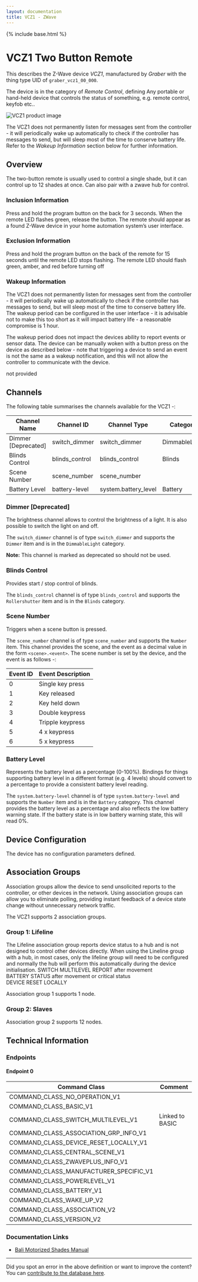 ```yaml
---
layout: documentation
title: VCZ1 - ZWave
---
```


{% include base.html %}

# VCZ1 Two Button Remote
This describes the Z-Wave device *VCZ1*, manufactured by *Graber* with the thing type UID of ```graber_vcz1_00_000```.

The device is in the category of *Remote Control*, defining Any portable or hand-held device that controls the status of something, e.g. remote control, keyfob etc..

![VCZ1 product image](https://opensmarthouse.org/zwavedatabase/1139/image/)


The VCZ1 does not permanently listen for messages sent from the controller - it will periodically wake up automatically to check if the controller has messages to send, but will sleep most of the time to conserve battery life. Refer to the *Wakeup Information* section below for further information.

## Overview

The two-button remote is usually used to control a single shade, but it can control up to 12 shades at once. Can also pair with a zwave hub for control.

### Inclusion Information

Press and hold the program button on the back for 3 seconds. When the remote LED flashes green, release the button. The remote should appear as a found Z-Wave device in your home automation system’s user interface.

### Exclusion Information

Press and hold the program button on the back of the remote for 15 seconds until the remote LED stops flashing. The remote LED should flash green, amber, and red before turning off

### Wakeup Information

The VCZ1 does not permanently listen for messages sent from the controller - it will periodically wake up automatically to check if the controller has messages to send, but will sleep most of the time to conserve battery life. The wakeup period can be configured in the user interface - it is advisable not to make this too short as it will impact battery life - a reasonable compromise is 1 hour.

The wakeup period does not impact the devices ability to report events or sensor data. The device can be manually woken with a button press on the device as described below - note that triggering a device to send an event is not the same as a wakeup notification, and this will not allow the controller to communicate with the device.


not provided

## Channels

The following table summarises the channels available for the VCZ1 -:

| Channel Name | Channel ID | Channel Type | Category | Item Type |
|--------------|------------|--------------|----------|-----------|
| Dimmer  [Deprecated]| switch_dimmer | switch_dimmer | DimmableLight | Dimmer | 
| Blinds Control | blinds_control | blinds_control | Blinds | Rollershutter | 
| Scene Number | scene_number | scene_number |  | Number | 
| Battery Level | battery-level | system.battery_level | Battery | Number |

### Dimmer [Deprecated]
The brightness channel allows to control the brightness of a light.
            It is also possible to switch the light on and off.

The ```switch_dimmer``` channel is of type ```switch_dimmer``` and supports the ```Dimmer``` item and is in the ```DimmableLight``` category.

**Note:** This channel is marked as deprecated so should not be used.

### Blinds Control
Provides start / stop control of blinds.

The ```blinds_control``` channel is of type ```blinds_control``` and supports the ```Rollershutter``` item and is in the ```Blinds``` category.

### Scene Number
Triggers when a scene button is pressed.

The ```scene_number``` channel is of type ```scene_number``` and supports the ```Number``` item.
This channel provides the scene, and the event as a decimal value in the form ```<scene>.<event>```. The scene number is set by the device, and the event is as follows -:

| Event ID | Event Description  |
|----------|--------------------|
| 0        | Single key press   |
| 1        | Key released       |
| 2        | Key held down      |
| 3        | Double keypress    |
| 4        | Tripple keypress   |
| 5        | 4 x keypress       |
| 6        | 5 x keypress       |

### Battery Level
Represents the battery level as a percentage (0-100%). Bindings for things supporting battery level in a different format (e.g. 4 levels) should convert to a percentage to provide a consistent battery level reading.

The ```system.battery-level``` channel is of type ```system.battery-level``` and supports the ```Number``` item and is in the ```Battery``` category.
This channel provides the battery level as a percentage and also reflects the low battery warning state. If the battery state is in low battery warning state, this will read 0%.


## Device Configuration

The device has no configuration parameters defined.

## Association Groups

Association groups allow the device to send unsolicited reports to the controller, or other devices in the network. Using association groups can allow you to eliminate polling, providing instant feedback of a device state change without unnecessary network traffic.

The VCZ1 supports 2 association groups.

### Group 1: Lifeline

The Lifeline association group reports device status to a hub and is not designed to control other devices directly. When using the Lineline group with a hub, in most cases, only the lifeline group will need to be configured and normally the hub will perform this automatically during the device initialisation.
SWITCH MULTILEVEL REPORT after movement  
BATTERY STATUS after movement or critical status  
DEVICE RESET LOCALLY

Association group 1 supports 1 node.

### Group 2: Slaves


Association group 2 supports 12 nodes.

## Technical Information

### Endpoints

#### Endpoint 0

| Command Class | Comment |
|---------------|---------|
| COMMAND_CLASS_NO_OPERATION_V1| |
| COMMAND_CLASS_BASIC_V1| |
| COMMAND_CLASS_SWITCH_MULTILEVEL_V1| Linked to BASIC|
| COMMAND_CLASS_ASSOCIATION_GRP_INFO_V1| |
| COMMAND_CLASS_DEVICE_RESET_LOCALLY_V1| |
| COMMAND_CLASS_CENTRAL_SCENE_V1| |
| COMMAND_CLASS_ZWAVEPLUS_INFO_V1| |
| COMMAND_CLASS_MANUFACTURER_SPECIFIC_V1| |
| COMMAND_CLASS_POWERLEVEL_V1| |
| COMMAND_CLASS_BATTERY_V1| |
| COMMAND_CLASS_WAKE_UP_V2| |
| COMMAND_CLASS_ASSOCIATION_V2| |
| COMMAND_CLASS_VERSION_V2| |

### Documentation Links

* [Bali Motorized Shades Manual](https://opensmarthouse.org/zwavedatabase/1139/bali-motorization-owners-manual-autoview.pdf)

---

Did you spot an error in the above definition or want to improve the content?
You can [contribute to the database here](https://opensmarthouse.org/zwavedatabase/1139).

